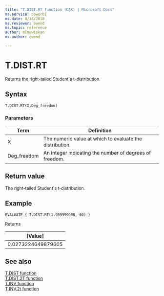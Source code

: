 ```yaml
---
title: "T.DIST.RT function (DAX) | Microsoft Docs"
ms.service: powerbi 
ms.date: 8/14/2018
ms.reviewer: owend
ms.topic: reference
author: minewiskan
ms.author: owend

---
```

# T.DIST.RT
Returns the right-tailed Student's t-distribution.
 
  
## Syntax  
  
```dax
T.DIST.RT(X,Deg_freedom)
```
  
### Parameters  
  
|Term|Definition|  
|--------|--------------|  
|X|The numeric value at which to evaluate the distribution.|  
|Deg_freedom |An integer indicating the number of degrees of freedom.|
  
## Return value  
The right-tailed Student's t-distribution.
  
## Example  
  
```dax
EVALUATE { T.DIST.RT(1.959999998, 60) }
```

Returns

|[Value]  |
|---------|
|0.0273224649879605     |


## See also  

[T.DIST function](t-dist-dax.md)   
[T.DIST.2T function](t-dist-2t-dax.md)   
[T.INV function](t-inv-dax.md)   
[T.INV.2t function](t-inv-2t-dax.md)   
  
